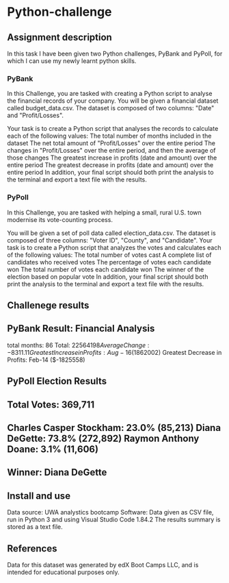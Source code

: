 # Python-challenge
## Assignment description
In this task I have been given two Python challenges, PyBank and PyPoll, for which I can use my newly learnt python skills.
### PyBank
In this Challenge, you are tasked with creating a Python script to analyse the financial records of your company. You will be given a financial dataset called budget_data.csv. The dataset is composed of two columns: "Date" and "Profit/Losses".

Your task is to create a Python script that analyses the records to calculate each of the following values:
The total number of months included in the dataset
The net total amount of "Profit/Losses" over the entire period
The changes in "Profit/Losses" over the entire period, and then the average of those changes
The greatest increase in profits (date and amount) over the entire period
The greatest decrease in profits (date and amount) over the entire period
In addition, your final script should both print the analysis to the terminal and export a text file with the results.

### PyPoll
In this Challenge, you are tasked with helping a small, rural U.S. town modernise its vote-counting process.

You will be given a set of poll data called election_data.csv. The dataset is composed of three columns: "Voter ID", "County", and "Candidate". Your task is to create a Python script that analyzes the votes and calculates each of the following values:
The total number of votes cast
A complete list of candidates who received votes
The percentage of votes each candidate won
The total number of votes each candidate won
The winner of the election based on popular vote
In addition, your final script should both print the analysis to the terminal and export a text file with the results.

## Challenege results
PyBank Result:
Financial Analysis
----------------------------
total months: 86
Total: $22564198
Average Change: -8311.11
Greatest Increase in Profits: Aug-16 ($1862002)
Greatest Decrease in Profits: Feb-14 ($-1825558)

PyPoll
Election Results
-------------------------
Total Votes: 369,711
-------------------------
Charles Casper Stockham: 23.0% (85,213)
Diana DeGette: 73.8% (272,892)
Raymon Anthony Doane: 3.1% (11,606)
-------------------------
Winner: Diana DeGette
-------------------------
## Install and use
 Data source: UWA analystics bootcamp
 Software: Data given as CSV file, run in Python 3 and using Visual Studio Code 1.84.2
The results summary is stored as a text file.
## References
Data for this dataset was generated by edX Boot Camps LLC, and is intended for educational purposes only.
 
